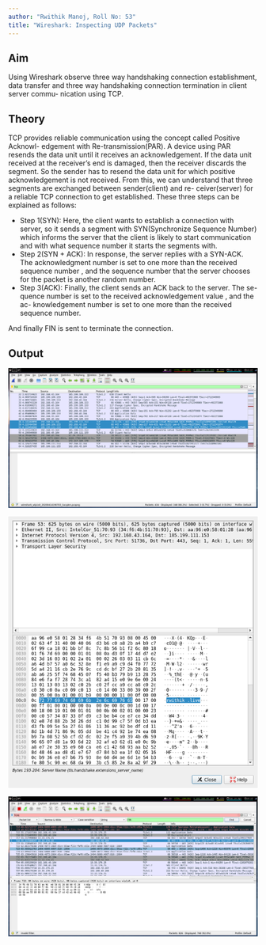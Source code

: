 ```yaml
---
author: "Rwithik Manoj, Roll No: 53"
title: "Wireshark: Inspecting UDP Packets"
---
```


## Aim

Using Wireshark observe three way handshaking connection establishment, data
transfer and three way handshaking connection termination in client server commu-
nication using TCP.

## Theory

TCP provides reliable communication using the concept called Positive Acknowl-
edgement with Re-transmission(PAR). A device using PAR resends the data unit
until it receives an acknowledgement. If the data unit received at the receiver’s end
is damaged, then the receiver discards the segment. So the sender has to resend
the data unit for which positive acknowledgement is not received. From this, we
can understand that three segments are exchanged between sender(client) and re-
ceiver(server) for a reliable TCP connection to get established. These three steps
can be explained as follows:

- Step 1(SYN): Here, the client wants to establish a connection with server, so it
  sends a segment with SYN(Synchronize Sequence Number) which informs the
  server that the client is likely to start communication and with what sequence
  number it starts the segments with.
- Step 2(SYN + ACK): In response, the server replies with a SYN-ACK. The
  acknowledgment number is set to one more than the received sequence number
  , and the sequence number that the server chooses for the packet is another
  random number.
- Step 3(ACK): Finally, the client sends an ACK back to the server. The se-
  quence number is set to the received acknowledgement value , and the ac-
  knowledgement number is set to one more than the received sequence number.

And finally FIN is sent to terminate the connection.

## Output

![SYN, SYN/ACK and ACK packets](../Images/ws-tcp1.png)

![Data Transmitted by the packet](../Images/ws-tcp2.png)

![FIN packet](../Images/ws-tcp3.png)
